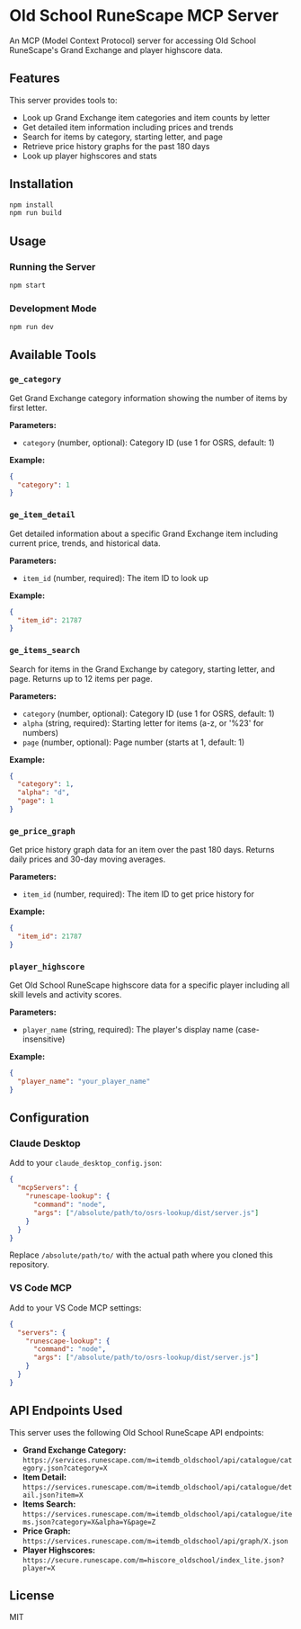 # Old School RuneScape MCP Server

An MCP (Model Context Protocol) server for accessing Old School RuneScape's Grand Exchange and player highscore data.

## Features

This server provides tools to:
- Look up Grand Exchange item categories and item counts by letter
- Get detailed item information including prices and trends
- Search for items by category, starting letter, and page
- Retrieve price history graphs for the past 180 days
- Look up player highscores and stats

## Installation

```bash
npm install
npm run build
```

## Usage

### Running the Server

```bash
npm start
```

### Development Mode

```bash
npm run dev
```

## Available Tools

### `ge_category`
Get Grand Exchange category information showing the number of items by first letter.

**Parameters:**
- `category` (number, optional): Category ID (use 1 for OSRS, default: 1)

**Example:**
```json
{
  "category": 1
}
```

### `ge_item_detail`
Get detailed information about a specific Grand Exchange item including current price, trends, and historical data.

**Parameters:**
- `item_id` (number, required): The item ID to look up

**Example:**
```json
{
  "item_id": 21787
}
```

### `ge_items_search`
Search for items in the Grand Exchange by category, starting letter, and page. Returns up to 12 items per page.

**Parameters:**
- `category` (number, optional): Category ID (use 1 for OSRS, default: 1)
- `alpha` (string, required): Starting letter for items (a-z, or '%23' for numbers)
- `page` (number, optional): Page number (starts at 1, default: 1)

**Example:**
```json
{
  "category": 1,
  "alpha": "d",
  "page": 1
}
```

### `ge_price_graph`
Get price history graph data for an item over the past 180 days. Returns daily prices and 30-day moving averages.

**Parameters:**
- `item_id` (number, required): The item ID to get price history for

**Example:**
```json
{
  "item_id": 21787
}
```

### `player_highscore`
Get Old School RuneScape highscore data for a specific player including all skill levels and activity scores.

**Parameters:**
- `player_name` (string, required): The player's display name (case-insensitive)

**Example:**
```json
{
  "player_name": "your_player_name"
}
```

## Configuration

### Claude Desktop

Add to your `claude_desktop_config.json`:

```json
{
  "mcpServers": {
    "runescape-lookup": {
      "command": "node",
      "args": ["/absolute/path/to/osrs-lookup/dist/server.js"]
    }
  }
}
```

Replace `/absolute/path/to/` with the actual path where you cloned this repository.

### VS Code MCP

Add to your VS Code MCP settings:

```json
{
  "servers": {
    "runescape-lookup": {
      "command": "node",
      "args": ["/absolute/path/to/osrs-lookup/dist/server.js"]
    }
  }
}
```

## API Endpoints Used

This server uses the following Old School RuneScape API endpoints:

- **Grand Exchange Category:** `https://services.runescape.com/m=itemdb_oldschool/api/catalogue/category.json?category=X`
- **Item Detail:** `https://services.runescape.com/m=itemdb_oldschool/api/catalogue/detail.json?item=X`
- **Items Search:** `https://services.runescape.com/m=itemdb_oldschool/api/catalogue/items.json?category=X&alpha=Y&page=Z`
- **Price Graph:** `https://services.runescape.com/m=itemdb_oldschool/api/graph/X.json`
- **Player Highscores:** `https://secure.runescape.com/m=hiscore_oldschool/index_lite.json?player=X`

## License

MIT
